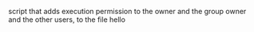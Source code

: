 script that adds execution permission to the owner and the group owner and the other users, to the file hello

